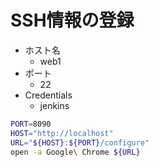 # SSH情報の登録

* ホスト名
    * web1
* ポート
    * 22
* Credentials
    * jenkins

```bash
PORT=8090
HOST="http://localhost"
URL="${HOST}:${PORT}/configure"
open -a Google\ Chrome ${URL}
```

